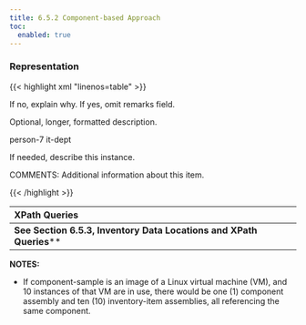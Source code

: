 ```yaml
---
title: 6.5.2 Component-based Approach
toc:
  enabled: true
---
```


### **Representation**

{{< highlight xml "linenos=table" >}}
<!-- cut -->
<system-implementation>
    <component uuid="uuid-value" type="software">
        <prop name="virtual" value="no"/>
        <prop name="software-name" value="software-name"/>
        <prop name="version" value="V 0.0.0"/>
        <prop name="asset-type" value="operating-system"/>
        <prop name="vendor-name" value="Vendor Name"/>
        <prop name="model" value="Model Number"/>
        <prop name="patch-level" value="Patch-Level"/>
        <prop name="scan-type" ns="https://fedramp.gov/ns/oscal" value="infrastructure"/>
        <prop name="allows-authenticated-scan"  value="no">
            <remarks><p>If no, explain why. If yes, omit remarks field.</p></remarks>
        </prop>
        <prop name="baseline-configuration-name" value="Baseline Config. Name" />
        <prop name="function" value="Required brief, text-based description.">
            <remarks><p>Optional, longer, formatted description.</p></remarks>
        </prop>
        <link rel="validation" href="#uuid-of-validation-component" />
        <status state="operational"/>
        <responsible-party role-id="asset-owner">
            <party-id>person-7</party-id>
        </responsible-party>
        <responsible-party role-id="asset-administrator">
            <party-id>it-dept</party-id>
        </responsible-party>
    </component>
    <!-- service, interconnection -->
    <system-inventory>
        <inventory-item uuid="uuid-value" asset-id="unique-asset-id">
        <description><p>If needed, describe this instance.</p></description>
        <prop name="ipv4-address" value="0.0.0.0"/>
        <prop name="public" value="no"/>
        <prop name="fqdn" value="example.com"/>
        <prop name="uri" value="https://example/query?key=value#anchor"/>
        <prop name="mac-address" value=">00:00:00:00:00:00"/>
        <prop name="serial-number" value="Serial #"/>
        <prop name="vlan-id" value="VLAN Identifier"/>
        <prop name="network-id" value="Network Identifier"/>
        <prop name="is-scanned" value="yes" />
        <implemented-component component-uuid="component-uuid-value " />
        <remarks><p>COMMENTS: Additional information about this item.</p></remarks>
        </inventory-item>
    <!-- Repeat the inventory-item assembly for each use of the above component -->
    </system-inventory>
    <!-- system-implementation remarks -->
</system-implementation>
{{< /highlight >}}

|**XPath Queries**|
| :- |
|**See Section 6.5.3, Inventory Data Locations and XPath Queries****|


**NOTES:** 

- If component-sample is an image of a Linux virtual machine (VM), and 10 instances of that VM are in use, there would be one (1) component assembly and ten (10) inventory-item assemblies, all referencing the same component.
